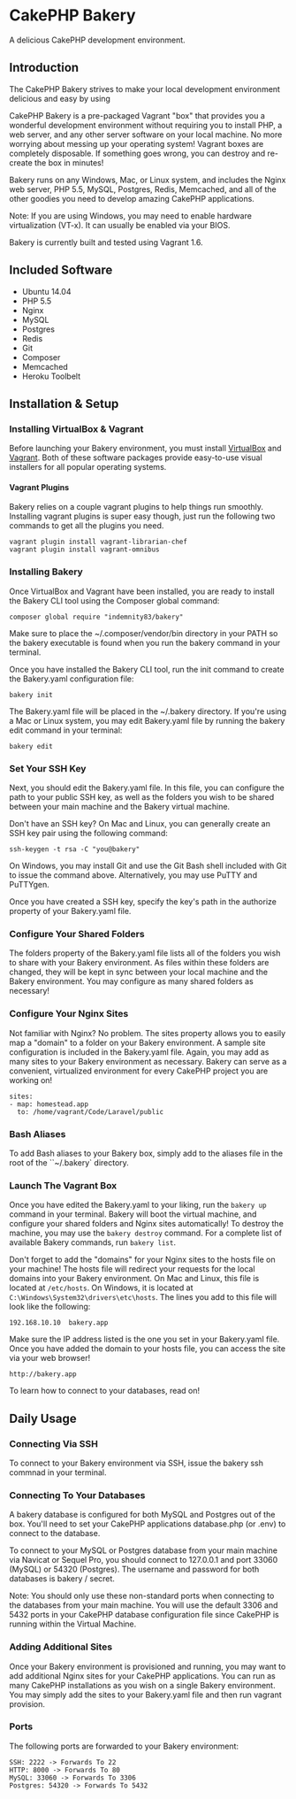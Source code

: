 # CakePHP Bakery

A delicious CakePHP development environment.

## Introduction

The CakePHP Bakery strives to make your local development environment delicious and easy by using

CakePHP Bakery is a pre-packaged Vagrant "box" that provides you a wonderful development environment without requiring you to install PHP, a web server, and any other server software on your local machine. No more worrying about messing up your operating system! Vagrant boxes are completely disposable. If something goes wrong, you can destroy and re-create the box in minutes!

Bakery runs on any Windows, Mac, or Linux system, and includes the Nginx web server, PHP 5.5, MySQL, Postgres, Redis, Memcached, and all of the other goodies you need to develop amazing CakePHP applications.

Note: If you are using Windows, you may need to enable hardware virtualization (VT-x). It can usually be enabled via your BIOS.

Bakery is currently built and tested using Vagrant 1.6.

## Included Software

 * Ubuntu 14.04
 * PHP 5.5
 * Nginx
 * MySQL
 * Postgres
 * Redis
 * Git
 * Composer
 * Memcached
 * Heroku Toolbelt

## Installation & Setup

### Installing VirtualBox & Vagrant

Before launching your Bakery environment, you must install [VirtualBox]() and [Vagrant](). Both of these software packages provide easy-to-use visual installers for all popular operating systems.

#### Vagrant Plugins

Bakery relies on a couple vagrant plugins to help things run smoothly. Installing vagrant plugins is super easy though, just run the following two commands to get all the plugins you need.

    vagrant plugin install vagrant-librarian-chef
    vagrant plugin install vagrant-omnibus

### Installing Bakery

Once VirtualBox and Vagrant have been installed, you are ready to install the Bakery CLI tool using the Composer global command:

    composer global require "indemnity83/bakery"

Make sure to place the ~/.composer/vendor/bin directory in your PATH so the bakery executable is found when you run the bakery command in your terminal.

Once you have installed the Bakery CLI tool, run the init command to create the Bakery.yaml configuration file:

    bakery init

The Bakery.yaml file will be placed in the ~/.bakery directory. If you're using a Mac or Linux system, you may edit Bakery.yaml file by running the bakery edit command in your terminal:

    bakery edit

### Set Your SSH Key

Next, you should edit the Bakery.yaml file. In this file, you can configure the path to your public SSH key, as well as the folders you wish to be shared between your main machine and the Bakery virtual machine.

Don't have an SSH key? On Mac and Linux, you can generally create an SSH key pair using the following command:

    ssh-keygen -t rsa -C "you@bakery"

On Windows, you may install Git and use the Git Bash shell included with Git to issue the command above. Alternatively, you may use PuTTY and PuTTYgen.

Once you have created a SSH key, specify the key's path in the authorize property of your Bakery.yaml file.

### Configure Your Shared Folders

The folders property of the Bakery.yaml file lists all of the folders you wish to share with your Bakery environment. As files within these folders are changed, they will be kept in sync between your local machine and the Bakery environment. You may configure as many shared folders as necessary!

### Configure Your Nginx Sites

Not familiar with Nginx? No problem. The sites property allows you to easily map a "domain" to a folder on your Bakery environment. A sample site configuration is included in the Bakery.yaml file. Again, you may add as many sites to your Bakery environment as necessary. Bakery can serve as a convenient, virtualized environment for every CakePHP project you are working on!

    sites:
    - map: homestead.app
      to: /home/vagrant/Code/Laravel/public

### Bash Aliases

To add Bash aliases to your Bakery box, simply add to the aliases file in the root of the ``~/.bakery` directory.

### Launch The Vagrant Box

Once you have edited the Bakery.yaml to your liking, run the `bakery up` command in your terminal. Bakery will boot the virtual machine, and configure your shared folders and Nginx sites automatically! To destroy the machine, you may use the `bakery destroy` command. For a complete list of available Bakery commands, run `bakery list`.

Don't forget to add the "domains" for your Nginx sites to the hosts file on your machine! The hosts file will redirect your requests for the local domains into your Bakery environment. On Mac and Linux, this file is located at `/etc/hosts`. On Windows, it is located at `C:\Windows\System32\drivers\etc\hosts`. The lines you add to this file will look like the following:

    192.168.10.10  bakery.app

Make sure the IP address listed is the one you set in your Bakery.yaml file. Once you have added the domain to your hosts file, you can access the site via your web browser!

    http://bakery.app

To learn how to connect to your databases, read on!


## Daily Usage

### Connecting Via SSH

To connect to your Bakery environment via SSH, issue the bakery ssh commnad in your terminal.

### Connecting To Your Databases

A bakery database is configured for both MySQL and Postgres out of the box. You'll need to set your CakePHP applications database.php (or .env) to connect to the database.

To connect to your MySQL or Postgres database from your main machine via Navicat or Sequel Pro, you should connect to 127.0.0.1 and port 33060 (MySQL) or 54320 (Postgres). The username and password for both databases is bakery / secret.

Note: You should only use these non-standard ports when connecting to the databases from your main machine. You will use the default 3306 and 5432 ports in your CakePHP database configuration file since CakePHP is running within the Virtual Machine.

### Adding Additional Sites

Once your Bakery environment is provisioned and running, you may want to add additional Nginx sites for your CakePHP applications. You can run as many CakePHP installations as you wish on a single Bakery environment. You may simply add the sites to your Bakery.yaml file and then run vagrant provision.

### Ports

The following ports are forwarded to your Bakery environment:

    SSH: 2222 -> Forwards To 22
    HTTP: 8000 -> Forwards To 80
    MySQL: 33060 -> Forwards To 3306
    Postgres: 54320 -> Forwards To 5432
